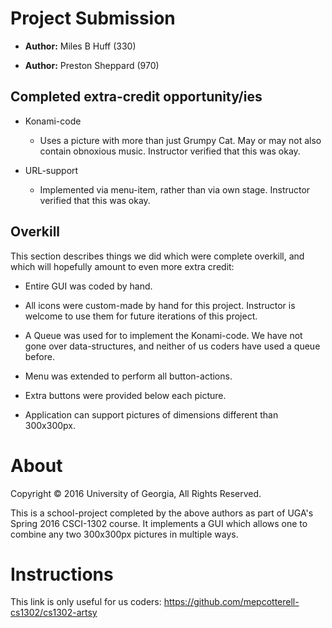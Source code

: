 # Project Submission

* **Author:**  Miles B Huff (330)

* **Author:**  Preston Sheppard (970)

## Completed extra-credit opportunity/ies

* Konami-code

  * Uses a picture with more than just Grumpy Cat.  May or may not also contain obnoxious music.  Instructor verified that this was okay.  

* URL-support

  * Implemented via menu-item, rather than via own stage.  Instructor verified that this was okay.  

## Overkill

This section describes things we did which were complete overkill, and which will hopefully amount to even more extra credit:  

* Entire GUI was coded by hand.  

* All icons were custom-made by hand for this project.  Instructor is welcome to use them for future iterations of this project.  

* A Queue was used for to implement the Konami-code.  We have not gone over data-structures, and neither of us coders have used a queue before.  

* Menu was extended to perform all button-actions.  

* Extra buttons were provided below each picture.  

* Application can support pictures of dimensions different than 300x300px.  

# About

Copyright © 2016 University of Georgia, All Rights Reserved.  

This is a school-project completed by the above authors as part of UGA's Spring 2016 CSCI-1302 course.  It implements a GUI which allows one to combine any two 300x300px pictures in multiple ways.  

# Instructions

This link is only useful for us coders:  https://github.com/mepcotterell-cs1302/cs1302-artsy
